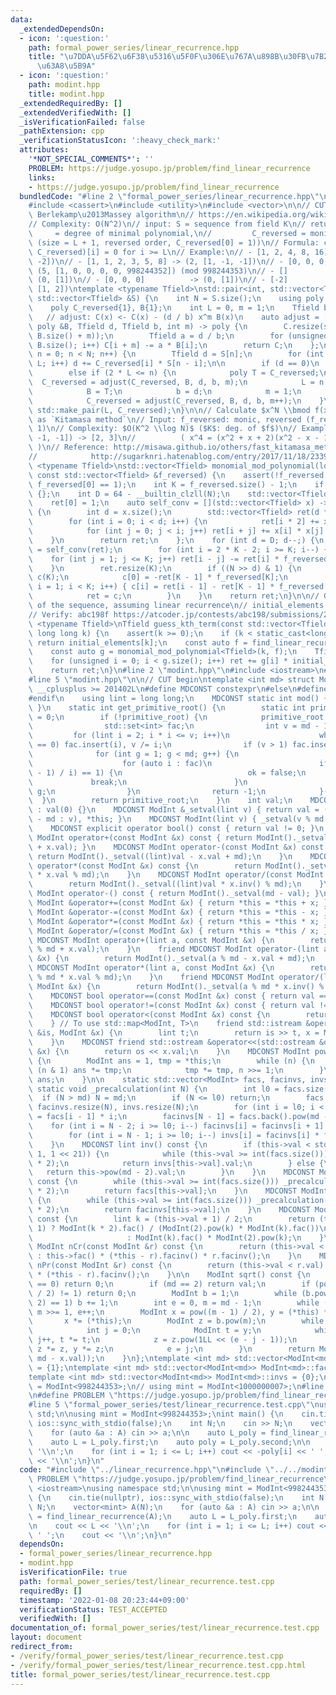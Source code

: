 ```yaml
---
data:
  _extendedDependsOn:
  - icon: ':question:'
    path: formal_power_series/linear_recurrence.hpp
    title: "\u7DDA\u5F62\u6F38\u5316\u5F0F\u306E\u767A\u898B\u30FB\u7B2C $N$ \u9805\
      \u63A8\u5B9A"
  - icon: ':question:'
    path: modint.hpp
    title: modint.hpp
  _extendedRequiredBy: []
  _extendedVerifiedWith: []
  _isVerificationFailed: false
  _pathExtension: cpp
  _verificationStatusIcon: ':heavy_check_mark:'
  attributes:
    '*NOT_SPECIAL_COMMENTS*': ''
    PROBLEM: https://judge.yosupo.jp/problem/find_linear_recurrence
    links:
    - https://judge.yosupo.jp/problem/find_linear_recurrence
  bundledCode: "#line 2 \"formal_power_series/linear_recurrence.hpp\"\n#include <algorithm>\n\
    #include <cassert>\n#include <utility>\n#include <vector>\n\n// CUT begin\n//\
    \ Berlekamp\u2013Massey algorithm\n// https://en.wikipedia.org/wiki/Berlekamp%E2%80%93Massey_algorithm\n\
    // Complexity: O(N^2)\n// input: S = sequence from field K\n// return: L     \
    \     = degree of minimal polynomial,\n//         C_reversed = monic min. polynomial\
    \ (size = L + 1, reversed order, C_reversed[0] = 1))\n// Formula: convolve(S,\
    \ C_reversed)[i] = 0 for i >= L\n// Example:\n// - [1, 2, 4, 8, 16]   -> (1, [1,\
    \ -2])\n// - [1, 1, 2, 3, 5, 8] -> (2, [1, -1, -1])\n// - [0, 0, 0, 0, 1]    ->\
    \ (5, [1, 0, 0, 0, 0, 998244352]) (mod 998244353)\n// - []                 ->\
    \ (0, [1])\n// - [0, 0, 0]          -> (0, [1])\n// - [-2]               -> (1,\
    \ [1, 2])\ntemplate <typename Tfield>\nstd::pair<int, std::vector<Tfield>> find_linear_recurrence(const\
    \ std::vector<Tfield> &S) {\n    int N = S.size();\n    using poly = std::vector<Tfield>;\n\
    \    poly C_reversed{1}, B{1};\n    int L = 0, m = 1;\n    Tfield b = 1;\n\n \
    \   // adjust: C(x) <- C(x) - (d / b) x^m B(x)\n    auto adjust = [](poly C, const\
    \ poly &B, Tfield d, Tfield b, int m) -> poly {\n        C.resize(std::max(C.size(),\
    \ B.size() + m));\n        Tfield a = d / b;\n        for (unsigned i = 0; i <\
    \ B.size(); i++) C[i + m] -= a * B[i];\n        return C;\n    };\n\n    for (int\
    \ n = 0; n < N; n++) {\n        Tfield d = S[n];\n        for (int i = 1; i <=\
    \ L; i++) d += C_reversed[i] * S[n - i];\n\n        if (d == 0)\n            m++;\n\
    \        else if (2 * L <= n) {\n            poly T = C_reversed;\n          \
    \  C_reversed = adjust(C_reversed, B, d, b, m);\n            L = n + 1 - L;\n\
    \            B = T;\n            b = d;\n            m = 1;\n        } else\n\
    \            C_reversed = adjust(C_reversed, B, d, b, m++);\n    }\n    return\
    \ std::make_pair(L, C_reversed);\n}\n\n// Calculate $x^N \\bmod f(x)$\n// Known\
    \ as `Kitamasa method`\n// Input: f_reversed: monic, reversed (f_reversed[0] =\
    \ 1)\n// Complexity: $O(K^2 \\log N)$ ($K$: deg. of $f$)\n// Example: (4, [1,\
    \ -1, -1]) -> [2, 3]\n//          ( x^4 = (x^2 + x + 2)(x^2 - x - 1) + 3x + 2\
    \ )\n// Reference: http://misawa.github.io/others/fast_kitamasa_method.html\n\
    //            http://sugarknri.hatenablog.com/entry/2017/11/18/233936\ntemplate\
    \ <typename Tfield>\nstd::vector<Tfield> monomial_mod_polynomial(long long N,\
    \ const std::vector<Tfield> &f_reversed) {\n    assert(!f_reversed.empty() and\
    \ f_reversed[0] == 1);\n    int K = f_reversed.size() - 1;\n    if (!K) return\
    \ {};\n    int D = 64 - __builtin_clzll(N);\n    std::vector<Tfield> ret(K, 0);\n\
    \    ret[0] = 1;\n    auto self_conv = [](std::vector<Tfield> x) -> std::vector<Tfield>\
    \ {\n        int d = x.size();\n        std::vector<Tfield> ret(d * 2 - 1);\n\
    \        for (int i = 0; i < d; i++) {\n            ret[i * 2] += x[i] * x[i];\n\
    \            for (int j = 0; j < i; j++) ret[i + j] += x[i] * x[j] * 2;\n    \
    \    }\n        return ret;\n    };\n    for (int d = D; d--;) {\n        ret\
    \ = self_conv(ret);\n        for (int i = 2 * K - 2; i >= K; i--) {\n        \
    \    for (int j = 1; j <= K; j++) ret[i - j] -= ret[i] * f_reversed[j];\n    \
    \    }\n        ret.resize(K);\n        if ((N >> d) & 1) {\n            std::vector<Tfield>\
    \ c(K);\n            c[0] = -ret[K - 1] * f_reversed[K];\n            for (int\
    \ i = 1; i < K; i++) { c[i] = ret[i - 1] - ret[K - 1] * f_reversed[K - i]; }\n\
    \            ret = c;\n        }\n    }\n    return ret;\n}\n\n// Guess k-th element\
    \ of the sequence, assuming linear recurrence\n// initial_elements: 0-ORIGIN\n\
    // Verify: abc198f https://atcoder.jp/contests/abc198/submissions/21837815\ntemplate\
    \ <typename Tfield>\nTfield guess_kth_term(const std::vector<Tfield> &initial_elements,\
    \ long long k) {\n    assert(k >= 0);\n    if (k < static_cast<long long>(initial_elements.size()))\
    \ return initial_elements[k];\n    const auto f = find_linear_recurrence<Tfield>(initial_elements).second;\n\
    \    const auto g = monomial_mod_polynomial<Tfield>(k, f);\n    Tfield ret = 0;\n\
    \    for (unsigned i = 0; i < g.size(); i++) ret += g[i] * initial_elements[i];\n\
    \    return ret;\n}\n#line 2 \"modint.hpp\"\n#include <iostream>\n#include <set>\n\
    #line 5 \"modint.hpp\"\n\n// CUT begin\ntemplate <int md> struct ModInt {\n#if\
    \ __cplusplus >= 201402L\n#define MDCONST constexpr\n#else\n#define MDCONST\n\
    #endif\n    using lint = long long;\n    MDCONST static int mod() { return md;\
    \ }\n    static int get_primitive_root() {\n        static int primitive_root\
    \ = 0;\n        if (!primitive_root) {\n            primitive_root = [&]() {\n\
    \                std::set<int> fac;\n                int v = md - 1;\n       \
    \         for (lint i = 2; i * i <= v; i++)\n                    while (v % i\
    \ == 0) fac.insert(i), v /= i;\n                if (v > 1) fac.insert(v);\n  \
    \              for (int g = 1; g < md; g++) {\n                    bool ok = true;\n\
    \                    for (auto i : fac)\n                        if (ModInt(g).pow((md\
    \ - 1) / i) == 1) {\n                            ok = false;\n               \
    \             break;\n                        }\n                    if (ok) return\
    \ g;\n                }\n                return -1;\n            }();\n      \
    \  }\n        return primitive_root;\n    }\n    int val;\n    MDCONST ModInt()\
    \ : val(0) {}\n    MDCONST ModInt &_setval(lint v) { return val = (v >= md ? v\
    \ - md : v), *this; }\n    MDCONST ModInt(lint v) { _setval(v % md + md); }\n\
    \    MDCONST explicit operator bool() const { return val != 0; }\n    MDCONST\
    \ ModInt operator+(const ModInt &x) const { return ModInt()._setval((lint)val\
    \ + x.val); }\n    MDCONST ModInt operator-(const ModInt &x) const {\n       \
    \ return ModInt()._setval((lint)val - x.val + md);\n    }\n    MDCONST ModInt\
    \ operator*(const ModInt &x) const {\n        return ModInt()._setval((lint)val\
    \ * x.val % md);\n    }\n    MDCONST ModInt operator/(const ModInt &x) const {\n\
    \        return ModInt()._setval((lint)val * x.inv() % md);\n    }\n    MDCONST\
    \ ModInt operator-() const { return ModInt()._setval(md - val); }\n    MDCONST\
    \ ModInt &operator+=(const ModInt &x) { return *this = *this + x; }\n    MDCONST\
    \ ModInt &operator-=(const ModInt &x) { return *this = *this - x; }\n    MDCONST\
    \ ModInt &operator*=(const ModInt &x) { return *this = *this * x; }\n    MDCONST\
    \ ModInt &operator/=(const ModInt &x) { return *this = *this / x; }\n    friend\
    \ MDCONST ModInt operator+(lint a, const ModInt &x) {\n        return ModInt()._setval(a\
    \ % md + x.val);\n    }\n    friend MDCONST ModInt operator-(lint a, const ModInt\
    \ &x) {\n        return ModInt()._setval(a % md - x.val + md);\n    }\n    friend\
    \ MDCONST ModInt operator*(lint a, const ModInt &x) {\n        return ModInt()._setval(a\
    \ % md * x.val % md);\n    }\n    friend MDCONST ModInt operator/(lint a, const\
    \ ModInt &x) {\n        return ModInt()._setval(a % md * x.inv() % md);\n    }\n\
    \    MDCONST bool operator==(const ModInt &x) const { return val == x.val; }\n\
    \    MDCONST bool operator!=(const ModInt &x) const { return val != x.val; }\n\
    \    MDCONST bool operator<(const ModInt &x) const {\n        return val < x.val;\n\
    \    } // To use std::map<ModInt, T>\n    friend std::istream &operator>>(std::istream\
    \ &is, ModInt &x) {\n        lint t;\n        return is >> t, x = ModInt(t), is;\n\
    \    }\n    MDCONST friend std::ostream &operator<<(std::ostream &os, const ModInt\
    \ &x) {\n        return os << x.val;\n    }\n    MDCONST ModInt pow(lint n) const\
    \ {\n        ModInt ans = 1, tmp = *this;\n        while (n) {\n            if\
    \ (n & 1) ans *= tmp;\n            tmp *= tmp, n >>= 1;\n        }\n        return\
    \ ans;\n    }\n\n    static std::vector<ModInt> facs, facinvs, invs;\n    MDCONST\
    \ static void _precalculation(int N) {\n        int l0 = facs.size();\n      \
    \  if (N > md) N = md;\n        if (N <= l0) return;\n        facs.resize(N),\
    \ facinvs.resize(N), invs.resize(N);\n        for (int i = l0; i < N; i++) facs[i]\
    \ = facs[i - 1] * i;\n        facinvs[N - 1] = facs.back().pow(md - 2);\n    \
    \    for (int i = N - 2; i >= l0; i--) facinvs[i] = facinvs[i + 1] * (i + 1);\n\
    \        for (int i = N - 1; i >= l0; i--) invs[i] = facinvs[i] * facs[i - 1];\n\
    \    }\n    MDCONST lint inv() const {\n        if (this->val < std::min(md >>\
    \ 1, 1 << 21)) {\n            while (this->val >= int(facs.size())) _precalculation(facs.size()\
    \ * 2);\n            return invs[this->val].val;\n        } else {\n         \
    \   return this->pow(md - 2).val;\n        }\n    }\n    MDCONST ModInt fac()\
    \ const {\n        while (this->val >= int(facs.size())) _precalculation(facs.size()\
    \ * 2);\n        return facs[this->val];\n    }\n    MDCONST ModInt facinv() const\
    \ {\n        while (this->val >= int(facs.size())) _precalculation(facs.size()\
    \ * 2);\n        return facinvs[this->val];\n    }\n    MDCONST ModInt doublefac()\
    \ const {\n        lint k = (this->val + 1) / 2;\n        return (this->val &\
    \ 1) ? ModInt(k * 2).fac() / (ModInt(2).pow(k) * ModInt(k).fac())\n          \
    \                     : ModInt(k).fac() * ModInt(2).pow(k);\n    }\n    MDCONST\
    \ ModInt nCr(const ModInt &r) const {\n        return (this->val < r.val) ? 0\
    \ : this->fac() * (*this - r).facinv() * r.facinv();\n    }\n    MDCONST ModInt\
    \ nPr(const ModInt &r) const {\n        return (this->val < r.val) ? 0 : this->fac()\
    \ * (*this - r).facinv();\n    }\n\n    ModInt sqrt() const {\n        if (val\
    \ == 0) return 0;\n        if (md == 2) return val;\n        if (pow((md - 1)\
    \ / 2) != 1) return 0;\n        ModInt b = 1;\n        while (b.pow((md - 1) /\
    \ 2) == 1) b += 1;\n        int e = 0, m = md - 1;\n        while (m % 2 == 0)\
    \ m >>= 1, e++;\n        ModInt x = pow((m - 1) / 2), y = (*this) * x * x;\n \
    \       x *= (*this);\n        ModInt z = b.pow(m);\n        while (y != 1) {\n\
    \            int j = 0;\n            ModInt t = y;\n            while (t != 1)\
    \ j++, t *= t;\n            z = z.pow(1LL << (e - j - 1));\n            x *= z,\
    \ z *= z, y *= z;\n            e = j;\n        }\n        return ModInt(std::min(x.val,\
    \ md - x.val));\n    }\n};\ntemplate <int md> std::vector<ModInt<md>> ModInt<md>::facs\
    \ = {1};\ntemplate <int md> std::vector<ModInt<md>> ModInt<md>::facinvs = {1};\n\
    template <int md> std::vector<ModInt<md>> ModInt<md>::invs = {0};\n// using mint\
    \ = ModInt<998244353>;\n// using mint = ModInt<1000000007>;\n#line 3 \"formal_power_series/test/linear_recurrence.test.cpp\"\
    \n#define PROBLEM \"https://judge.yosupo.jp/problem/find_linear_recurrence\"\n\
    #line 5 \"formal_power_series/test/linear_recurrence.test.cpp\"\nusing namespace\
    \ std;\n\nusing mint = ModInt<998244353>;\nint main() {\n    cin.tie(nullptr),\
    \ ios::sync_with_stdio(false);\n    int N;\n    cin >> N;\n    vector<mint> A(N);\n\
    \    for (auto &a : A) cin >> a;\n\n    auto L_poly = find_linear_recurrence(A);\n\
    \    auto L = L_poly.first;\n    auto poly = L_poly.second;\n\n    cout << L <<\
    \ '\\n';\n    for (int i = 1; i <= L; i++) cout << -poly[i] << ' ';\n    cout\
    \ << '\\n';\n}\n"
  code: "#include \"../linear_recurrence.hpp\"\n#include \"../../modint.hpp\"\n#define\
    \ PROBLEM \"https://judge.yosupo.jp/problem/find_linear_recurrence\"\n#include\
    \ <iostream>\nusing namespace std;\n\nusing mint = ModInt<998244353>;\nint main()\
    \ {\n    cin.tie(nullptr), ios::sync_with_stdio(false);\n    int N;\n    cin >>\
    \ N;\n    vector<mint> A(N);\n    for (auto &a : A) cin >> a;\n\n    auto L_poly\
    \ = find_linear_recurrence(A);\n    auto L = L_poly.first;\n    auto poly = L_poly.second;\n\
    \n    cout << L << '\\n';\n    for (int i = 1; i <= L; i++) cout << -poly[i] <<\
    \ ' ';\n    cout << '\\n';\n}\n"
  dependsOn:
  - formal_power_series/linear_recurrence.hpp
  - modint.hpp
  isVerificationFile: true
  path: formal_power_series/test/linear_recurrence.test.cpp
  requiredBy: []
  timestamp: '2022-01-08 20:23:44+09:00'
  verificationStatus: TEST_ACCEPTED
  verifiedWith: []
documentation_of: formal_power_series/test/linear_recurrence.test.cpp
layout: document
redirect_from:
- /verify/formal_power_series/test/linear_recurrence.test.cpp
- /verify/formal_power_series/test/linear_recurrence.test.cpp.html
title: formal_power_series/test/linear_recurrence.test.cpp
---
```

